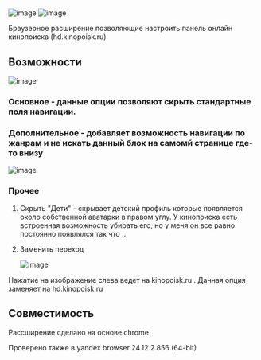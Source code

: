 # 
![image](https://github.com/user-attachments/assets/c609294b-d8e9-4d4e-8008-78af7e389f11)
![image](https://github.com/user-attachments/assets/38d3e106-8952-4261-b0e8-7e051f01a2cf)

Браузерное расширение позволяющие настроить панель онлайн кинопоиска (hd.kinopoisk.ru)

## Возможности
![image](https://github.com/user-attachments/assets/1e697133-8e0b-458a-bc73-a767e1fdbe8c)

### Основное - данные опции позволяют скрыть стандартные поля навигации.

### Дополнительное - добавляет возможность навигации по жанрам и не искать данный блок на самомй странице где-то внизу

![image](https://github.com/user-attachments/assets/2212b929-0ccb-4e9d-b15d-0c8913a4af33)

### Прочее 

1. Скрыть "Дети" - скрывает детский профиль которые появляется около собственной аватарки в правом углу.
У кинопоиска есть встроенная возможность убирать его, но у меня он все равно постоянно появлялся так что ...

2. Заменить переход  

   ![image](https://github.com/user-attachments/assets/c14ade46-f1b1-4a10-ad76-55830dee1ef2)

  Нажатие на изображение слева ведет на kinopoisk.ru . Данная опция заменяет на hd.kinopoisk.ru 

## Совместимость

Рассширение сделано на основе chrome

Проверено также в yandex browser 24.12.2.856 (64-bit)
